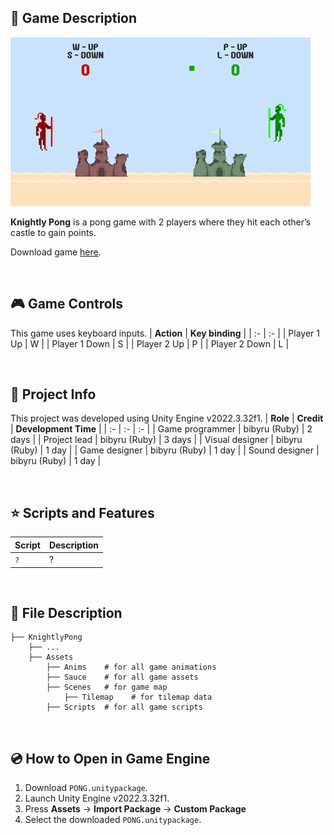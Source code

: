 ## 📔 Game Description
![Gif of Trash Grabbers gameplay](https://github.com/bibyru/bibyru/blob/main/Gifs/KnightlyPong.gif)

**Knightly Pong** is a pong game with 2 players where they hit each other’s castle to gain points.

Download game [here](https://github.com/bibyru/Knightly-Pong/releases/).

<br/>

## 🎮 Game Controls
This game uses keyboard inputs.
| **Action** | **Key binding** |
| :- | :- |
| Player 1 Up | W |
| Player 1 Down | S |
| Player 2 Up | P |
| Player 2 Down | L |

<br/>

## 📝 Project Info
This project was developed using Unity Engine v2022.3.32f1.
| **Role** | **Credit** | **Development Time** |
| :- | :- | :- |
| Game programmer | bibyru (Ruby) | 2 days |
| Project lead | bibyru (Ruby) | 3 days |
| Visual designer | bibyru (Ruby) | 1 day |
| Game designer | bibyru (Ruby) | 1 day |
| Sound designer | bibyru (Ruby) | 1 day |

<br/>

## ⭐ Scripts and Features
| **Script** | **Description** |
| :- | :- |
| `?` | ? |

<br/>

## 📁 File Description
```
├── KnightlyPong
    ├── ...
    ├── Assets
        ├── Anims    # for all game animations
        ├── Sauce    # for all game assets
        ├── Scenes   # for game map
            ├── Tilemap    # for tilemap data
        ├── Scripts  # for all game scripts
```

<br/>

## 💿 How to Open in Game Engine
1. Download `PONG.unitypackage`.
2. Launch Unity Engine v2022.3.32f1.
3. Press **Assets** -> **Import Package** -> **Custom Package**
4. Select the downloaded `PONG.unitypackage`.
